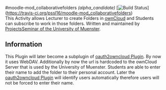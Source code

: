 #moodle-mod_collaborativefolders *(alpha_candidate)*
[![Build Status](https://travis-ci.org/pssl16/moodle-mod_collaborativefolders.svg?branch=master)]
(https://travis-ci.org/pssl16/moodle-mod_collaborativefolders)</br>
This Activity allows Lecturer to create Folders in [ownCloud](https://www.sciebo.de/) and Students can subscribe to work in those folders.
Written and maintained by
[ProjectsSeminar of the University of Muenster](https://github.com/pssl16).
## Information
This Plugin will later become a subplugin of [oauth2owncloud Plugin](https://github.com/pssl16/moodle-tool_oauth2sciebo). By now it uses WebDAV.
Additionally by now the url is hardcoded to the ownCloud Server that is used by the University of Muenster. Students are able
to enter their name to add the folder to their personal account. Later the [oauth2owncloud Plugin](https://github.com/pssl16/moodle-tool_oauth2sciebo) will 
identify users automatically therefore users will not be forced to enter their name.

